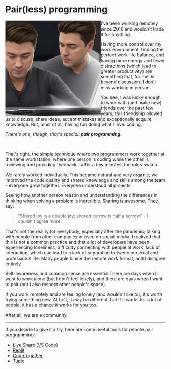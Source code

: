 # Pair(less) programming

<img src="./static/pair-less-programming.png" align="left" width="300px"/>

I've been working remotely since 2016 and wouldn't trade it for anything.

Having more control over my work environment, finding the perfect work-life balance, and having more energy and fewer distractions (which lead to greater productivity) are something that, for me, is beyond discussion. I don't miss working in person.

You see, I was lucky enough to work with (and make new) friends over the past few years; this friendship allowed us to discuss, share ideas, accept mistakes and exceptionally acquire knowledge. But, most of all, having fun doing what I love: coding.

_There's one, though, that's special: **pair programming**._

<br clear="left"/>

That's right, the simple technique where two programmers work together at the same workstation, where one person is coding while the other is reviewing and providing feedback - after a few minutes, the roles switch.

We rarely worked individually. This became natural and very organic; we improved the code quality and shared knowledge and skills among the team - everyone grew together. Everyone understood all projects.

Seeing how another person reason and understanding the differences in thinking when solving a problem is incredible. Sharing is awesome. They say:

> "Shared joy is a double joy; shared sorrow is half a sorrow" - I couldn't agree more.

That's not the reality for everybody, especially after the pandemic; talking with people from other companies or even on social-media, I realized that this is not a common practice and that a lot of developers have been experiencing loneliness, difficulty connecting with people at work, lack of interaction, which can lead to a lack of separation between personal and professional life. Many people blame the remote work format, and I disagree entirely.

Self-awareness and common sense are essential:There are days when I want to work alone (but I don't feel lonely), and there are days when I want to pair (but I also respect other people's space).

If you work remotely and are feeling lonely (and wouldn't like to), it's worth trying something new. At first, it may be different, but if it works for a lot of people, it has a chance it works for you too.

After all, we are a community.

---

If you decide to give it a try, here are some useful tools for remote pair programming:

- [Live Share (VS Code)](https://code.visualstudio.com/learn/collaboration/live-share)
- [Replit](https://replit.com/)
- [CodeTogether](https://www.codetogether.com/)
- [Tuple](https://tuple.app/)
